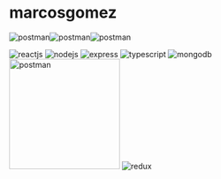 # marcosgomez
<img minWidth="200" alt="postman" src="https://user-images.githubusercontent.com/33172949/127824480-2cfa6c20-1d89-465b-9baf-5c73da9e3c8b.png"><img minWdth="200" alt="postman" src="https://user-images.githubusercontent.com/33172949/127824554-388f8537-f0a3-44b2-9d2c-00f31f059262.png"><img minWidth="200" alt="postman" src="https://user-images.githubusercontent.com/33172949/127824568-3d432b84-6420-49be-b7ff-0ea4f4556917.png">

![reactjs](https://user-images.githubusercontent.com/33172949/127824536-ae301b9a-2078-4f94-a7bc-6fa52e21e097.png)
![nodejs](https://user-images.githubusercontent.com/33172949/127824617-4205c2c9-acf6-4a5f-8656-e04389afc1f3.png)
![express](https://user-images.githubusercontent.com/33172949/127824668-99c681c7-74c4-4cea-9bc9-2e5407154122.png)
![typescript](https://user-images.githubusercontent.com/33172949/127824757-c4ce335b-33c7-4335-81ce-91f35323e642.jpg)
![mongodb](https://user-images.githubusercontent.com/33172949/127824645-a80f468c-ab61-4d16-8639-52ca0dd26c4b.gif)
<img width="200" alt="postman" src="https://user-images.githubusercontent.com/33172949/127824931-40282d33-a230-4e7e-9cf3-8bcc7ef84a04.png">
![redux](https://user-images.githubusercontent.com/33172949/127824581-7d7310f9-2b8d-4f2a-99fb-a35fbce57b9c.png)

